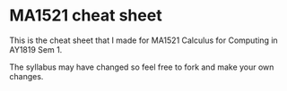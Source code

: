 # MA1521 cheat sheet
This is the cheat sheet that I made for MA1521 Calculus for Computing in AY1819 Sem 1. 

The syllabus may have changed so feel free to fork and make your own changes. 
